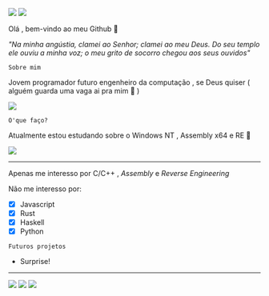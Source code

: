 ![](https://image.prntscr.com/image/iTPbR52KSeuoZMnSijBZDw.png) ![](https://img.shields.io/badge/-c++-blue?logo=c%2B%2B&style=flat)



Olá , bem-vindo ao meu Github 👋 

*"Na minha angústia, clamei ao Senhor; clamei ao meu Deus. Do seu templo ele ouviu a minha voz; o meu grito de socorro chegou aos seus ouvidos"*


```
Sobre mim
```
Jovem programador futuro engenheiro da computação , se Deus quiser ( alguém guarda uma vaga ai pra mim 🙏 ) 

![](http://infantv.com.br/infantv/wp-content/uploads/2016/07/fghfgjghrwer.jpg)


```
O'que faço?
```
Atualmente estou estudando sobre o Windows NT , Assembly x64 e RE 🙇 

![](https://media1.tenor.com/images/86031337405fc540c2b56af57206ff6c/tenor.gif?itemid=8556865)

***

Apenas me interesso por C/C++ , _Assembly_ e _Reverse Engineering_ 

Não me interesso por:

- [x] Javascript
- [x] Rust
- [x] Haskell
- [x] Python

```
Futuros projetos
```

+ Surprise!

***


![](https://upload.wikimedia.org/wikipedia/commons/1/18/ISO_C%2B%2B_Logo.svg) ![](https://yasm.tortall.net/banner.png)  ![](https://upload.wikimedia.org/wikipedia/commons/3/34/Windows_logo_and_wordmark_-_2012_%28dark_blue%29.png) 


